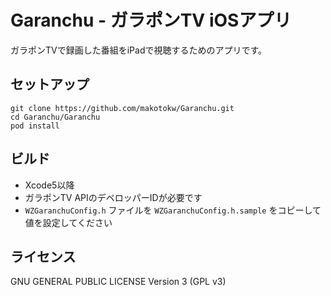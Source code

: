 Garanchu - ガラポンTV iOSアプリ
=========

ガラポンTVで録画した番組をiPadで視聴するためのアプリです。

## セットアップ

```
git clone https://github.com/makotokw/Garanchu.git
cd Garanchu/Garanchu
pod install
```

## ビルド

 * Xcode5以降
 * ガラポンTV APIのデベロッパーIDが必要です
  * ``WZGaranchuConfig.h`` ファイルを ``WZGaranchuConfig.h.sample`` をコピーして値を設定してください

## ライセンス

GNU GENERAL PUBLIC LICENSE Version 3 (GPL v3)